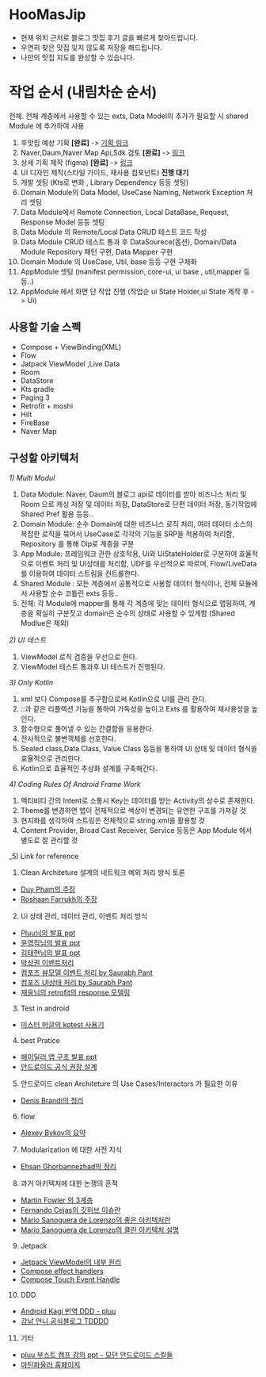 # HooMasJip
- 현재 위치 근처로 블로그 맛집 후기 글을 빠르게 찾아드립니다. 
- 우연히 찾은 맛집 잊지 않도록 저장을 해드립니다.
- 나만의 맛집 지도를 완성할 수 있습니다. 

# 작업 순서 (내림차순 순서)
전체. 전체 계층에서 사용할 수 있는 exts, Data Model의 추가가 필요할 시 shared Module 에 추가하여 사용
1. 후맛집 예상 기획 **[완료]** -> [기획 링크](https://www.figma.com/file/pMXqc6klaWrkOC0aiQ7U4a/%ED%9B%84%EB%A7%9B%EC%A7%91-%EA%B0%84%EB%8B%A8-%EA%B8%B0%ED%9A%8D?node-id=0%3A1)
2. Naver,Daum,Naver Map Api,Sdk 검토 **[완료]** -> [링크](https://www.figma.com/file/xudzmtv5eMUcZTPQtcQs3q/%ED%9B%84%EB%A7%9B%EC%A7%91-API%2CSDK-%EC%A0%95%EB%B3%B4?node-id=0%3A1)
3. 상세 기획 제작 (figma) **[완료]** -> [링크](https://www.figma.com/file/GoFFBFs60dLzAvVv5cL5zO/Untitled?node-id=0%3A1)
4. UI 디자인 제작(스타일 가이드, 재사용 컴포넌트) **진행 대기**
5. 개발 셋팅 (Kts로 변화 , Library Dependency 등등 셋팅)
6. Domain Module의 Data Model, UseCase Naming, Network Exception 처리 셋팅
7. Data Module에서 Remote Connection, Local DataBase, Request, Response Model 등등 셋팅 
8. Data Module 의 Remote/Local Data CRUD 테스트 코드 작성 
9. Data Module CRUD 테스트 통과 후 DataSourece(옵션), Domain/Data Module Repository 패턴 구현, Data Mapper 구현
10. Domain Module 의 UseCase, Util, base 등등 구현 구체화
11. AppModule 셋팅 (manifest permission, core-ui, ui base , util,mapper 등등..)
12. AppModule 에서 화면 단 작업 진행 (작업순 ui State Holder,ui State 제작 후 -> Ui)

## 사용할 기술 스펙
- Compose + ViewBinding(XML)
- Flow
- Jatpack ViewModel ,Live Data 
- Room
- DataStore
- Kts gradle
- Paging 3 
- Retrofit + moshi 
- Hilt 
- FireBase 
- Naver Map

## 구성할 아키텍처
_1) Multi Modul_   
1. Data Module: Naver, Daum의 블로그 api로 데이터를 받아 비즈니스 처리 및 Room 으로 캐싱 저장 및 데이터 저장, DataStore로 단편 데이터 저장, 동기작업에 Shared Pref 활용 등등..
2. Domain Module: 순수 Domain에 대한 비즈니스 로직 처리, 여러 데이터 소스의 복잡한 로직을 묶어서 UseCase로 각각의 기능을 SRP을 적용하여 처리함, Repository 를 통해 Dip로 계층을 구분
3. App Module: 프레임워크 관한 상호작용, Ui와 UiStateHolder로 구분하여 효율적으로 이벤트 처리 및 UI상태를 처리함, UDF를 우선적으로 따르며, Flow/LiveData를 이용하여 데이터 스트림을 컨트롤한다.
4. Shared Module : 모든 계층에서 공통적으로 사용할 데이터 형식이나, 전체 모듈에서 사용할 순수 코틀린 exts 등등..
5. 전체: 각 Module에 mapper를 통해 각 계층에 맞는 데이터 형식으로 맵핑하여, 계층을 확실히 구분짓고 domain은 순수의 상태로 사용할 수 있게함 (Shared Modlue은 제외) 

_2) UI 테스트_
1. ViewModel 로직 검증을 우선으로 한다. 
2. ViewModel 테스트 통과후 UI 테스트가 진행된다.

_3) Only Kotlin_
1. xml 보다 Compose를 추구함으로써 Kotlin으로 UI를 관리 한다. 
2. ::과 같은 리플렉션 기능을 통하여 가독성을 높이고 Exts 를 활용하여 재사용성을 높인다.
3. 함수형으로 풀어낼 수 있는 간결함을 응용한다.
4. 전사적으로 불변객체를 선호한다.
5. Sealed class,Data Class, Value Class 등등을 통하여 UI 상태 및 데이터 형식을 효율적으로 관리한다.
6. Kotlin으로 효율적인 추상화 설계를 구축해간다.

_4) Coding Rules Of Android Frame Work_
1. 액티비티 간의 Intent로 소통시 Key는 데이터를 받는 Activity의 상수로 존재한다. 
2. Theme를 변경하면 앱이 전체적으로 색상이 변경되는 유연한 구조를 가져갈 것 
3. 현지화를 생각하여 스트링은 전체적으로 string.xml을 활용할 것 
4. Content Provider, Broad Cast Receiver, Service 등등은 App Module 에서 별도로 잘 관리할 것 

_5) Link for reference

1. Clean Architeture 설계의 네트워크 예외 처리 방식 토론 
- [Duy Pham의 주장](https://proandroiddev.com/android-error-handling-in-clean-architecture-844a7fc0dc03)
- [Roshaan Farrukh의 주장](https://levelup.gitconnected.com/error-handling-in-clean-architecture-9ff159a25d4a)

2. Ui 상태 관리, 데이터 관리, 이벤트 처리 방식  
 - [Pluu님의 발표 ppt](https://speakerdeck.com/pluu/kodeu-pumjil-1-percent-olrigi)
 - [윤영직님의 발표 ppt](https://speakerdeck.com/laco2951/ui-state-modeling-eoddeonge-joheulgga)
 - [김태현님의 발표 ppt](https://drive.google.com/drive/folders/11_SPawq_FhUTZZSpTsDV_-lwBhGPp5Ar)
 - [박상권 이벤트처리](https://medium.com/prnd/mvvm%EC%9D%98-viewmodel%EC%97%90%EC%84%9C-%EC%9D%B4%EB%B2%A4%ED%8A%B8%EB%A5%BC-%EC%B2%98%EB%A6%AC%ED%95%98%EB%8A%94-%EB%B0%A9%EB%B2%95-6%EA%B0%80%EC%A7%80-31bb183a88ce)
 - [컴포즈 뷰모델 이벤트 처리 by Saurabh Pant](https://proandroiddev.com/cleaner-way-to-interact-between-composable-and-viewmodel-in-jetpack-compose-14c8b3a74bbe)
 - [컴포즈 UI상태 처리 by Saurabh Pant](https://proandroiddev.com/updating-ui-using-state-management-in-jetpack-compose-e6120db7d695)
 - [재웅님의 retrofit의 response 모델링](https://proandroiddev.com/modeling-retrofit-responses-with-sealed-classes-and-coroutines-9d6302077dfe)

3. Test in android
- [미스터 머글의 kotest 사용기](https://devvkkid.tistory.com/197)

4. best Pratice
- [헤이딜러 앱 구조 발표 ppt](https://docs.google.com/presentation/d/18JLMtlQvqWnX7tJPpm4WBAcW0PLvGLQgmaPofpuG2vE/edit#slide=id.g11be1d0e282_0_432)
- [안드로이드 공식 권장 설계](https://developer.android.com/jetpack/guide?hl=ko)

5. 안드로이드 clean Architeture 의 Use Cases/Interactors 가 필요한 이유
- [Denis Brandi의 정리](https://proandroiddev.com/why-you-need-use-cases-interactors-142e8a6fe576)

6. flow
- [Alexey Bykov의 요약](https://proandroiddev.com/kotlin-coroutines-flow-in-a-nutshell-90399fc9aed7)

7. Modularization 에 대한 사전 지식
- [Ehsan Ghorbannezhad의 정리](https://proandroiddev.com/android-modularization-preps-things-to-know-before-modularizing-your-app-deaf795aabec)

8. 과거 아키텍처에 대한 논쟁의 흔적
- [Martin Fowler 의 3계층](https://martinfowler.com/bliki/PresentationDomainDataLayering.html)
- [Fernando Cejas의 깃허브 이슈란](https://github.com/android10/Android-CleanArchitecture/issues)
- [Mario Sanoguera de Lorenzo의 좋은 아키텍처란](https://proandroiddev.com/intro-to-app-architecture-922b392b21b2)
- [Mario Sanoguera de Lorenzo의 클린 아키텍처 설명](https://proandroiddev.com/clean-architecture-data-flow-dependency-rule-615ffdd79e29)

9. Jetpack 
- [Jetpack ViewModel의 내부 원리](https://proandroiddev.com/viewmodel-magic-revealed-330476b5ab27)
- [Compose effect handlers](https://jorgecastillo.dev/jetpack-compose-effect-handlers)
- [Compose Touch Event Handle](https://proandroiddev.com/jetpack-compose-under-the-hood-touch-events-c237ce1ff755)

10. DDD
- [Android Kagi 번역 DDD - pluu](https://pluu.github.io/blog/android/droidkaigi/2019/05/01/droidkaigi-ddd/)
- [강남 언니 공식블로그 TDDDD](https://blog.gangnamunni.com/post/TDDDD_Android/)

11. 기타
- [pluu 부스트 캠프 강의 ppt - 모던 안드로이드 스킬들](https://speakerdeck.com/pluu/modern-android-developer-annaeseo)
- [마틴파울러 홈페이지](https://www.martinfowler.com/)

